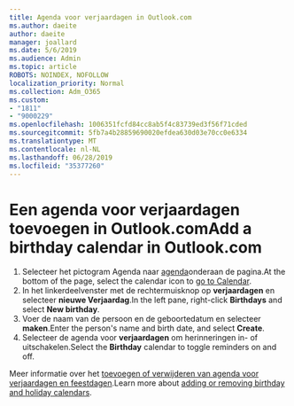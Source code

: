 ```yaml
---
title: Agenda voor verjaardagen in Outlook.com
ms.author: daeite
author: daeite
manager: joallard
ms.date: 5/6/2019
ms.audience: Admin
ms.topic: article
ROBOTS: NOINDEX, NOFOLLOW
localization_priority: Normal
ms.collection: Adm_O365
ms.custom:
- "1811"
- "9000229"
ms.openlocfilehash: 1006351fcfd84cc8ab5f4c83739ed3f56f71cded
ms.sourcegitcommit: 5fb7a4b28859690020efdea630d03e70cc0e6334
ms.translationtype: MT
ms.contentlocale: nl-NL
ms.lasthandoff: 06/28/2019
ms.locfileid: "35377260"
---
```

# <a name="add-a-birthday-calendar-in-outlookcom"></a><span data-ttu-id="318a8-102">Een agenda voor verjaardagen toevoegen in Outlook.com</span><span class="sxs-lookup"><span data-stu-id="318a8-102">Add a birthday calendar in Outlook.com</span></span>

1. <span data-ttu-id="318a8-103">Selecteer het pictogram Agenda naar [agenda](https://outlook.live.com/mail/calendar)onderaan de pagina.</span><span class="sxs-lookup"><span data-stu-id="318a8-103">At the bottom of the page, select the calendar icon to [go to Calendar](https://outlook.live.com/mail/calendar).</span></span>
1. <span data-ttu-id="318a8-104">In het linkerdeelvenster met de rechtermuisknop op **verjaardagen** en selecteer **nieuwe Verjaardag**.</span><span class="sxs-lookup"><span data-stu-id="318a8-104">In the left pane, right-click **Birthdays** and select **New birthday**.</span></span>
1. <span data-ttu-id="318a8-105">Voer de naam van de persoon en de geboortedatum en selecteer **maken**.</span><span class="sxs-lookup"><span data-stu-id="318a8-105">Enter the person's name and birth date, and select **Create**.</span></span>
1. <span data-ttu-id="318a8-106">Selecteer de agenda voor **verjaardagen** om herinneringen in- of uitschakelen.</span><span class="sxs-lookup"><span data-stu-id="318a8-106">Select the **Birthday** calendar to toggle reminders on and off.</span></span>

<span data-ttu-id="318a8-107">Meer informatie over het [toevoegen of verwijderen van agenda voor verjaardagen en feestdagen](https://support.office.com/article/b8e636da-fda8-413f-940e-68396efa49a6).</span><span class="sxs-lookup"><span data-stu-id="318a8-107">Learn more about [adding or removing birthday and holiday calendars](https://support.office.com/article/b8e636da-fda8-413f-940e-68396efa49a6).</span></span>